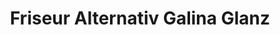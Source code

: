 ---
title: "Friseur Alternativ Galina Glanz"
url: /karlsruhe/friseur-alternativ-galina-glanz/
shop: Friseur
---